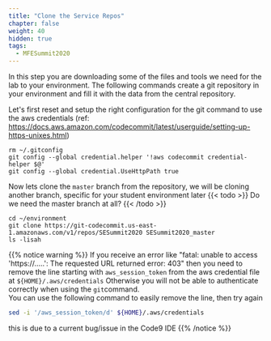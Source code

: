 ```yaml
---
title: "Clone the Service Repos"
chapter: false
weight: 40
hidden: true
tags:
  - MFESummit2020
---
```


In this step you are downloading some of the files and tools we need for the lab to your environment. The following commands create a git repository in your environment and fill it with the data from the central repository.

Let's first reset and setup the right configuration for the git command to use the aws credentials (ref: https://docs.aws.amazon.com/codecommit/latest/userguide/setting-up-https-unixes.html)

```
rm ~/.gitconfig
git config --global credential.helper '!aws codecommit credential-helper $@'
git config --global credential.UseHttpPath true

```

Now lets clone the `master` branch from the repository, we will be cloning another branch, specific for your student environment later
{{< todo >}} Do we need the master branch at all? {{< /todo >}}
```
cd ~/environment
git clone https://git-codecommit.us-east-1.amazonaws.com/v1/repos/SESummit2020 SESummit2020_master
ls -lisah

```

{{% notice warning %}}
If you receive an error like "fatal: unable to access 'https://.....': The requested URL returned error: 403" then you need to remove the line starting with `aws_session_token` from the aws credential file at `${HOME}/.aws/credentials`
Otherwise you will not be able to authenticate correctly when using the `git`command.   
You can use the following command to easily remove the line, then try again
```bash
sed -i '/aws_session_token/d' ${HOME}/.aws/credentials

```
this is due to a current bug/issue in the Code9 IDE
{{% /notice %}}
